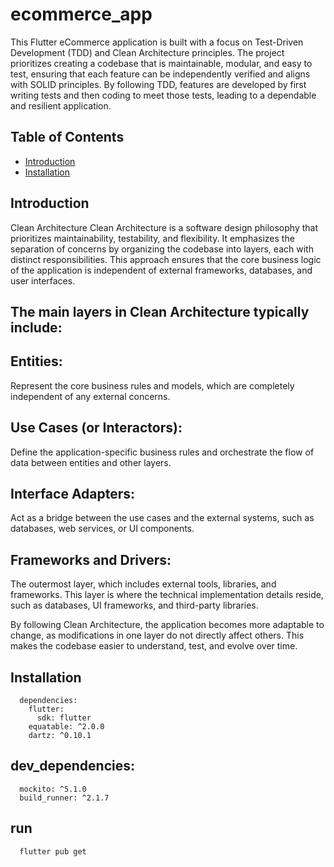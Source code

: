 # ecommerce_app
This Flutter eCommerce application is built with a focus on Test-Driven Development (TDD) and Clean Architecture principles. The project prioritizes creating a codebase that is maintainable, modular, and easy to test, ensuring that each feature can be independently verified and aligns with SOLID principles. By following TDD, features are developed by first writing tests and then coding to meet those tests, leading to a dependable and resilient application.
## Table of Contents
- [Introduction](#introduction)
- [Installation](#installation)

## Introduction
Clean Architecture
Clean Architecture is a software design philosophy that prioritizes maintainability, testability, and flexibility. It emphasizes the separation of concerns by organizing the codebase into layers, each with distinct responsibilities. This approach ensures that the core business logic of the application is independent of external frameworks, databases, and user interfaces.
## The main layers in Clean Architecture typically include:
## Entities: 
Represent the core business rules and models, which are completely independent of any external concerns.
## Use Cases (or Interactors): 
Define the application-specific business rules and orchestrate the flow of data between entities and other layers.
## Interface Adapters: 
Act as a bridge between the use cases and the external systems, such as databases, web services, or UI components.
## Frameworks and Drivers: 
The outermost layer, which includes external tools, libraries, and frameworks. This layer is where the technical implementation details reside, such as databases, UI frameworks, and third-party libraries.

By following Clean Architecture, the application becomes more adaptable to change, as modifications in one layer do not directly affect others. This makes the codebase easier to understand, test, and evolve over time.

## Installation
      dependencies:
        flutter:
          sdk: flutter
        equatable: ^2.0.0
        dartz: ^0.10.1

## dev_dependencies:
      mockito: ^5.1.0
      build_runner: ^2.1.7

## run 
      flutter pub get

